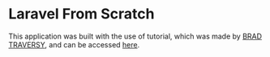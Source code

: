 # Laravel From Scratch #
This application was built with the use of tutorial, which was made by [BRAD TRAVERSY](http://www.traversymedia.com), and can be accessed [here](https://www.youtube.com/watch?v=EU7PRmCpx-0&index=2&list=PLillGF-RfqbYhQsN5WMXy6VsDMKGadrJ-&t=0s).